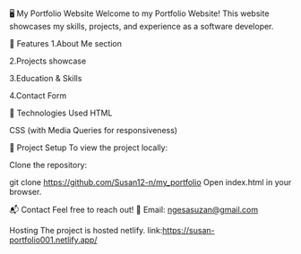 🖥️ My Portfolio Website
Welcome to my Portfolio Website! This website showcases my skills, projects, and experience as a software developer.

🌟 Features
1.About Me section

2.Projects showcase

3.Education & Skills

4.Contact Form

🚀 Technologies Used
HTML

CSS (with Media Queries for responsiveness)



📂 Project Setup
To view the project locally:

Clone the repository:

git clone https://github.com/Susan12-n/my_portfolio
Open index.html in your browser.

📬 Contact
Feel free to reach out!
📧 Email: ngesasuzan@gmail.com

Hosting
The project is hosted netlify.
link:https://susan-portfolio001.netlify.app/

